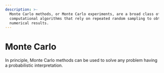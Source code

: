 ```yaml
---
description: >-
  Monte Carlo methods, or Monte Carlo experiments, are a broad class of
  computational algorithms that rely on repeated random sampling to obtain
  numerical results.
---
```


# Monte Carlo

In principle, Monte Carlo methods can be used to solve any problem having a probabilistic interpretation.

